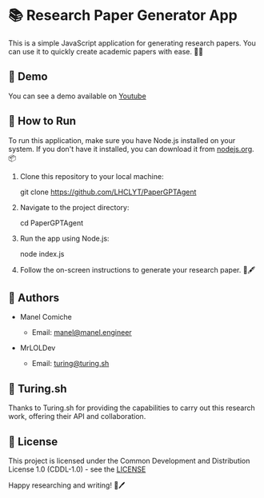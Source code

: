 # 📚 Research Paper Generator App

This is a simple JavaScript application for generating research papers. You can use it to quickly create academic papers with ease. 📝✨

## 🎥 Demo
You can see a demo available on [Youtube](https://youtu.be/nLFAZhXpflQ)

## 🚀 How to Run

To run this application, make sure you have Node.js installed on your system. If you don't have it installed, you can download it from [nodejs.org](https://nodejs.org/). 📦

1. Clone this repository to your local machine:

    git clone https://github.com/LHCLYT/PaperGPTAgent

2. Navigate to the project directory:

    cd PaperGPTAgent

3. Run the app using Node.js:

    node index.js

4. Follow the on-screen instructions to generate your research paper. 📄🖋️

## 👥 Authors
- Manel Comiche
    - Email: [manel@manel.engineer](mailto:hey@manel.engineer)

- MrLOLDev
    - Email: [turing@turing.sh](mailto:turing@turing.sh)

## 🤖 Turing.sh
Thanks to Turing.sh for providing the capabilities to carry out this research work, offering their API and collaboration.

## 📜 License
This project is licensed under the Common Development and Distribution License 1.0 (CDDL-1.0) - see the [LICENSE](LICENSE)

Happy researching and writing! 📃🖊️
